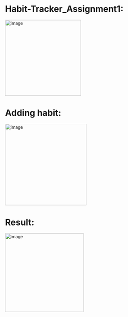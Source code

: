 # Habit-Tracker_Assignment1:

<img width="248" alt="image" src="https://github.com/user-attachments/assets/366637da-d81c-4010-88d4-2e76524bdf47">

# Adding habit:
<img width="266" alt="image" src="https://github.com/user-attachments/assets/0e86255c-d0f2-49c6-a141-6c92f26f4024">
 
# Result:
<img width="257" alt="image" src="https://github.com/user-attachments/assets/e0c9a20b-4a8a-4fc0-99f7-7eb2a12937ed">

